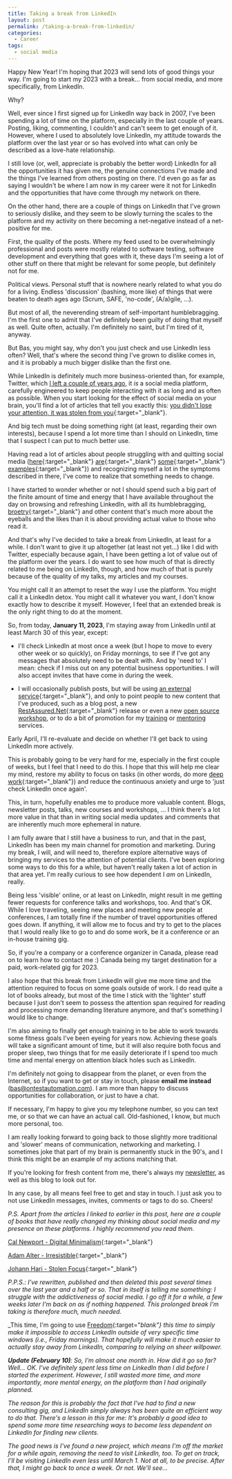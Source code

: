 ```yaml
---
title: Taking a break from LinkedIn
layout: post
permalink: /taking-a-break-from-linkedin/
categories:
  - Career 
tags:
  - social media
---
```

Happy New Year! I'm hoping that 2023 will send lots of good things your way. I'm going to start my 2023 with a break... from social media, and more specifically, from LinkedIn.

Why?

Well, ever since I first signed up for LinkedIn way back in 2007, I've been spending a lot of time on the platform, especially in the last couple of years. Posting, liking, commenting, I couldn't and can't seem to get enough of it. However, where I used to absolutely love LinkedIn, my attitude towards the platform over the last year or so has evolved into what can only be described as a love-hate relationship.

I still love (or, well, appreciate is probably the better word) LinkedIn for all the opportunities it has given me, the genuine connections I've made and the things I've learned from others posting on there. I'd even go as far as saying I wouldn't be where I am now in my career were it not for LinkedIn and the opportunities that have come through my network on there.

On the other hand, there are a couple of things on LinkedIn that I've grown to seriously dislike, and they seem to be slowly turning the scales to the platform and my activity on there becoming a net-negative instead of a net-positive for me.

First, the quality of the posts. Where my feed used to be overwhelmingly professional and posts were mostly related to software testing, software development and everything that goes with it, these days I'm seeing a lot of other stuff on there that might be relevant for some people, but definitely not for me.

Political views. Personal stuff that is nowhere nearly related to what you do for a living. Endless 'discussion' (bashing, more like) of things that were beaten to death ages ago (Scrum, SAFE, 'no-code', (A/a)gile, ...).

But most of all, the neverending stream of self-important humblebragging. I'm the first one to admit that I've definitely been guilty of doing that myself as well. Quite often, actually. I'm definitely no saint, but I'm tired of it, anyway.

But Bas, you might say, why don't you just check and use LinkedIn less often? Well, that's where the second thing I've grown to dislike comes in, and it is probably a much bigger dislike than the first one.

While LinkedIn is definitely much more business-oriented than, for example, Twitter, which [I left a couple of years ago](/on-quitting-twitter-and-looking-forward/), it _is_ a social media platform, carefully engineered to keep people interacting with it as long and as often as possible. When you start looking for the effect of social media on your brain, you'll find a lot of articles that tell you exactly this: [you didn't lose your attention, it was stolen from you](https://www.theguardian.com/science/2022/jan/02/attention-span-focus-screens-apps-smartphones-social-media){:target="_blank"}.

And big tech must be doing something right (at least, regarding their own interests), because I spend a lot more time than I should on LinkedIn, time that I suspect I can put to much better use.

Having read a lot of articles about people struggling with and quitting social media ([here](https://circeinstitute.org/blog/blog-all-or-nothing-why-i-quit-social-media/){:target="_blank"} [are](https://haiderfromcosy.medium.com/permanently-deleting-social-media-changed-my-life-5dba4e183a9d){:target="_blank"} [some](https://durmonski.com/life-advice/why-i-quit-social-media/){:target="_blank"} [examples](https://thetech.com/2021/11/09/why-time-to-leave-social-media){:target="_blank"}) and recognizing myself a lot in the symptoms described in there, I've come to realize that something needs to change.

I have started to wonder whether or not I should spend such a big part of the finite amount of time and energy that I have available throughout the day on browsing and refreshing LinkedIn, with all its humblebragging, [broetry](https://www.fenwick.media/all-blog-posts/mastery/broetry-dead-broets-society){:target="_blank"} and other content that's much more about the eyeballs and the likes than it is about providing actual value to those who read it.

And that's why I've decided to take a break from LinkedIn, at least for a while. I don't want to give it up altogether (at least not yet...) like I did with Twitter, especially because again, I have been getting a lot of value out of the platform over the years. I do want to see how much of that is directly related to me being on LinkedIn, though, and how much of that is purely because of the quality of my talks, my articles and my courses.

You might call it an attempt to reset the way I use the platform. You might call it a LinkedIn detox. You might call it whatever you want, I don't know exactly how to describe it myself. However, I feel that an extended break is the only right thing to do at the moment.

So, from today, **January 11, 2023**, I'm staying away from LinkedIn until at least March 30 of this year, except:

* I'll check LinkedIn at most once a week (but I hope to move to every other week or so quickly), on Friday mornings, to see if I've got any messages that absolutely need to be dealt with. And by 'need to' I mean: check if I miss out on any potential business opportunities. I will also accept invites that have come in during the week.

* I will occasionally publish posts, but will be using [an external service](https://later.com/){:target="_blank"}, and only to point people to new content that I've produced, such as a blog post, a new [RestAssured.Net](https://github.com/basdijkstra/rest-assured-net){:target="_blank"} release or even a new [open source workshop](/open-source-workshops/), or to do a bit of promotion for my [training](/training/) or [mentoring](/mentoring/) services.

Early April, I'll re-evaluate and decide on whether I'll get back to using LinkedIn more actively.

This is probably going to be very hard for me, especially in the first couple of weeks, but I feel that I need to do this. I hope that this will help me clear my mind, restore my ability to focus on tasks (in other words, do more [deep work](https://www.goodreads.com/book/show/25744928-deep-work){:target="_blank"}) and reduce the continuous anxiety and urge to 'just check LinkedIn once again'.

This, in turn, hopefully enables me to produce more valuable content. Blogs, newsletter posts, talks, new courses and workshops, ... I think there's a lot more value in that than in writing social media updates and comments that are inherently much more ephemeral in nature.

I am fully aware that I still have a business to run, and that in the past, LinkedIn has been my main channel for promotion and marketing. During my break, I will, and will need to, therefore explore alternative ways of bringing my services to the attention of potential clients. I've been exploring some ways to do this for a while, but haven't really taken a lot of action in that area yet. I'm really curious to see how dependent I _am_ on LinkedIn, really.

Being less 'visible' online, or at least on LinkedIn, might result in me getting fewer requests for conference talks and workshops, too. And that's OK. While I love traveling, seeing new places and meeting new people at conferences, I am totally fine if the number of travel opportunities offered goes down. If anything, it will allow me to focus and try to get to the places that I would really like to go to and do some work, be it a conference or an in-house training gig.

So, if you're a company or a conference organizer in Canada, please read on to learn how to contact me :) Canada being my target destination for a paid, work-related gig for 2023.

I also hope that this break from LinkedIn will give me more time and the attention required to focus on some goals outside of work. I do read quite a lot of books already, but most of the time I stick with the 'lighter' stuff because I just don't seem to possess the attention span required for reading and processing more demanding literature anymore, and that's something I would like to change.

I'm also aiming to finally get enough training in to be able to work towards some fitness goals I've been eyeing for years now. Achieving these goals will take a significant amount of time, but it will also require both focus and proper sleep, two things that for me easily deteriorate if I spend too much time and mental energy on attention black holes such as LinkedIn.

I'm definitely not going to disappear from the planet, or even from the Internet, so if you want to get or stay in touch, please **email me instead** (bas@ontestautomation.com). I am more than happy to discuss opportunities for collaboration, or just to have a chat.

If necessary, I'm happy to give you my telephone number, so you can text me, or so that we can have an actual call. Old-fashioned, I know, but much more personal, too.

I am really looking forward to going back to those slightly more traditional and 'slower' means of communication, networking and marketing. I sometimes joke that part of my brain is permanently stuck in the 90's, and I think this might be an example of my actions matching that.

If you're looking for fresh content from me, there's always my [newsletter](/newsletter/), as well as this blog to look out for.

In any case, by all means feel free to get and stay in touch. I just ask you to not use LinkedIn messages, invites, comments or tags to do so. Cheers!

_P.S. Apart from the articles I linked to earlier in this post, here are a couple of books that have really changed my thinking about social media and my presence on these platforms. I highly recommend you read them._

[Cal Newport - Digital Minimalism](https://www.goodreads.com/book/show/40672036-digital-minimalism){:target="_blank"}

[Adam Alter - Irresistible](https://www.goodreads.com/book/show/30962055-irresistible){:target="_blank"}

[Johann Hari - Stolen Focus](https://www.goodreads.com/book/show/57933306-stolen-focus){:target="_blank"}

_P.P.S.: I've rewritten, published and then deleted this post several times over the last year and a half or so. That in itself is telling me something: I struggle with the addictiveness of social media. I go off it for a while, a few weeks later I'm back on as if nothing happened. This prolonged break I'm taking is therefore much, much needed._

_This time, I'm going to use [Freedom](https://freedom.to/){:target="_blank"} this time to simply make it impossible to access LinkedIn outside of very specific time windows (i.e., Friday mornings). That hopefully will make it much easier to actually stay away from LinkedIn, comparing to relying on sheer willpower._

_**Update (February 10)**: So, I'm almost one month in. How did it go so far? Well... OK. I've definitely spent less time on LinkedIn than I did before I started the experiment. However, I still wasted more time, and more importantly, more mental energy, on the platform than I had originally planned._

_The reason for this is probably the fact that I've had to find a new consulting gig, and LinkedIn simply always has been quite an efficient way to do that. There's a lesson in this for me: It's probably a good idea to spend some more time researching ways to become less dependent on LinkedIn for finding new clients._

_The good news is I've found a new project, which means I'm off the market for a while again, removing the need to visit LinkedIn, too. To get on track, I'll be visiting LinkedIn even less until March 1. Not at all, to be precise. After that, I might go back to once a week. Or not. We'll see..._